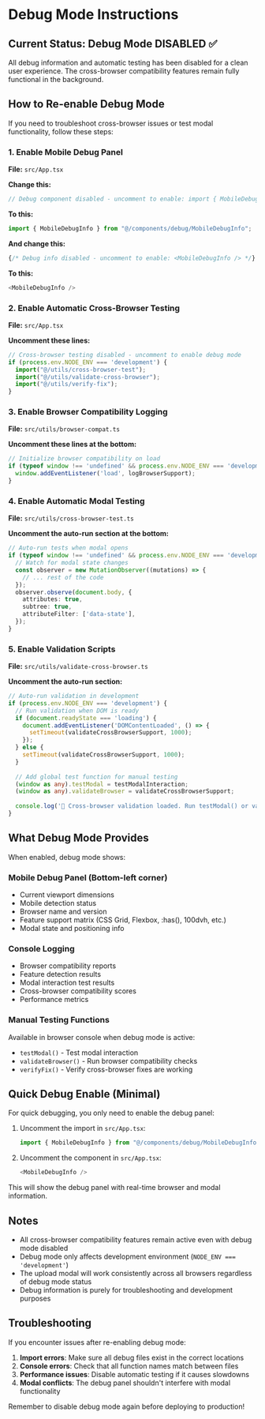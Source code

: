 # Debug Mode Instructions

## Current Status: Debug Mode DISABLED ✅

All debug information and automatic testing has been disabled for a clean user experience. The cross-browser compatibility features remain fully functional in the background.

## How to Re-enable Debug Mode

If you need to troubleshoot cross-browser issues or test modal functionality, follow these steps:

### 1. Enable Mobile Debug Panel

**File:** `src/App.tsx`

**Change this:**
```typescript
// Debug component disabled - uncomment to enable: import { MobileDebugInfo } from "@/components/debug/MobileDebugInfo";
```

**To this:**
```typescript
import { MobileDebugInfo } from "@/components/debug/MobileDebugInfo";
```

**And change this:**
```typescript
{/* Debug info disabled - uncomment to enable: <MobileDebugInfo /> */}
```

**To this:**
```typescript
<MobileDebugInfo />
```

### 2. Enable Automatic Cross-Browser Testing

**File:** `src/App.tsx`

**Uncomment these lines:**
```typescript
// Cross-browser testing disabled - uncomment to enable debug mode
if (process.env.NODE_ENV === 'development') {
  import("@/utils/cross-browser-test");
  import("@/utils/validate-cross-browser");
  import("@/utils/verify-fix");
}
```

### 3. Enable Browser Compatibility Logging

**File:** `src/utils/browser-compat.ts`

**Uncomment these lines at the bottom:**
```typescript
// Initialize browser compatibility on load
if (typeof window !== 'undefined' && process.env.NODE_ENV === 'development') {
  window.addEventListener('load', logBrowserSupport);
}
```

### 4. Enable Automatic Modal Testing

**File:** `src/utils/cross-browser-test.ts`

**Uncomment the auto-run section at the bottom:**
```typescript
// Auto-run tests when modal opens
if (typeof window !== 'undefined' && process.env.NODE_ENV === 'development') {
  // Watch for modal state changes
  const observer = new MutationObserver((mutations) => {
    // ... rest of the code
  });
  observer.observe(document.body, {
    attributes: true,
    subtree: true,
    attributeFilter: ['data-state'],
  });
}
```

### 5. Enable Validation Scripts

**File:** `src/utils/validate-cross-browser.ts`

**Uncomment the auto-run section:**
```typescript
// Auto-run validation in development
if (process.env.NODE_ENV === 'development') {
  // Run validation when DOM is ready
  if (document.readyState === 'loading') {
    document.addEventListener('DOMContentLoaded', () => {
      setTimeout(validateCrossBrowserSupport, 1000);
    });
  } else {
    setTimeout(validateCrossBrowserSupport, 1000);
  }
  
  // Add global test function for manual testing
  (window as any).testModal = testModalInteraction;
  (window as any).validateBrowser = validateCrossBrowserSupport;
  
  console.log('🔧 Cross-browser validation loaded. Run testModal() or validateBrowser() in console.');
}
```

## What Debug Mode Provides

When enabled, debug mode shows:

### Mobile Debug Panel (Bottom-left corner)
- Current viewport dimensions
- Mobile detection status
- Browser name and version
- Feature support matrix (CSS Grid, Flexbox, :has(), 100dvh, etc.)
- Modal state and positioning info

### Console Logging
- Browser compatibility reports
- Feature detection results
- Modal interaction test results
- Cross-browser compatibility scores
- Performance metrics

### Manual Testing Functions
Available in browser console when debug mode is active:
- `testModal()` - Test modal interaction
- `validateBrowser()` - Run browser compatibility checks
- `verifyFix()` - Verify cross-browser fixes are working

## Quick Debug Enable (Minimal)

For quick debugging, you only need to enable the debug panel:

1. Uncomment the import in `src/App.tsx`:
   ```typescript
   import { MobileDebugInfo } from "@/components/debug/MobileDebugInfo";
   ```

2. Uncomment the component in `src/App.tsx`:
   ```typescript
   <MobileDebugInfo />
   ```

This will show the debug panel with real-time browser and modal information.

## Notes

- All cross-browser compatibility features remain active even with debug mode disabled
- Debug mode only affects development environment (`NODE_ENV === 'development'`)
- The upload modal will work consistently across all browsers regardless of debug mode status
- Debug information is purely for troubleshooting and development purposes

## Troubleshooting

If you encounter issues after re-enabling debug mode:

1. **Import errors**: Make sure all debug files exist in the correct locations
2. **Console errors**: Check that all function names match between files
3. **Performance issues**: Disable automatic testing if it causes slowdowns
4. **Modal conflicts**: The debug panel shouldn't interfere with modal functionality

Remember to disable debug mode again before deploying to production!
